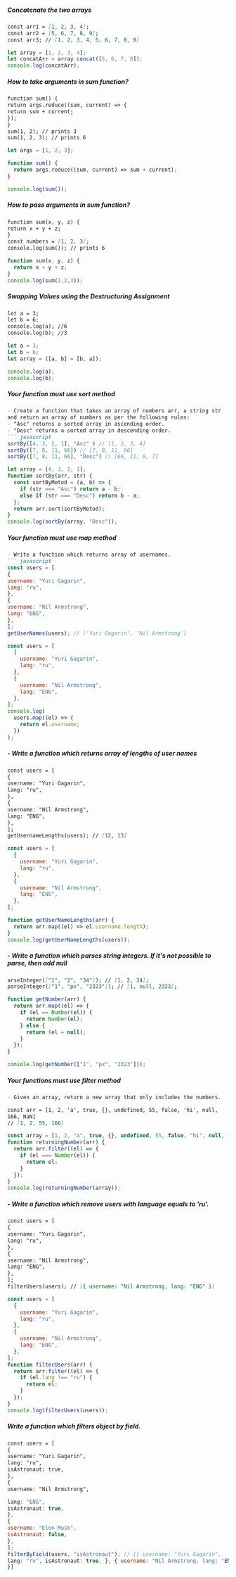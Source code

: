##### Concatenate the two arrays
```Markdown
const arr1 = [1, 2, 3, 4];
const arr2 = [5, 6, 7, 8, 9];
const arr3; // [1, 2, 3, 4, 5, 6, 7, 8, 9]
```
```javascript
let array = [1, 2, 3, 4];
let concatArr = array.concat([5, 6, 7, 8]);
console.log(concatArr);
```
##### How to take arguments in sum function?
```Markdown
function sum() {
return args.reduce((sum, current) => {
return sum + current;
});
}
sum(1, 2); // prints 3
sum(1, 2, 3); // prints 6
```
```javascript
let args = [1, 2, 3];

function sum() {
  return args.reduce((sum, current) => sum + current);
}

console.log(sum());
```
##### How to pass arguments in sum function?
```Markdown
function sum(x, y, z) {
return x + y + z;
}
const numbers = [1, 2, 3];
console.log(sum()); // prints 6
```
```javascript
function sum(x, y, z) {
  return x + y + z;
}
console.log(sum(1,2,3));
```
##### Swapping Values using the Destructuring Assignment
```Markdown
let a = 3;
let b = 6;
console.log(a); //6
console.log(b); //3
```
```javascript
let a = 3;
let b = 6;
let array = ([a, b] = [b, a]);

console.log(a);
console.log(b);
```
##### Your function must use sort method
```Markdown
- Create a function that takes an array of numbers arr, a string str
and return an array of numbers as per the following rules:
- "Asc" returns a sorted array in ascending order.
- "Desc" returns a sorted array in descending order.
``` javascript
sortBy([4, 3, 2, 1], "Asc" ) // [1, 2, 3, 4]
sortBy([7, 8, 11, 66]) // [7, 8, 11, 66]
sortBy([7, 8, 11, 66], "Desc") // [66, 11, 8, 7]
```
```javascript
let array = [4, 3, 2, 1];
function sortBy(arr, str) {
  const sortByMetod = (a, b) => {
    if (str === "Asc") return a - b;
    else if (str === "Desc") return b - a;
  };
  return arr.sort(sortByMetod);
}
console.log(sortBy(array, "Desc"));
```
##### Your function must use map method
```Markdown 
- Write a function which returns array of usernames.
``` javascript
const users = [
{
username: "Yuri Gagarin",
lang: "ru",
},
{
username: "Nil Armstrong",
lang: "ENG",
},
];
getUserNames(users); // ['Yuri Gagarin', 'Nil Armstrong']
```
```javascript
const users = [
  {
    username: "Yuri Gagarin",
    lang: "ru",
  },
  {
    username: "Nil Armstrong",
    lang: "ENG",
  },
];
console.log(
  users.map((el) => {
    return el.username;
  })
);
```
##### - Write a function which returns array of lengths of user names
```Markdown
const users = [
{
username: "Yuri Gagarin",
lang: "ru",
},
{
username: "Nil Armstrong",
lang: "ENG",
},
];
getUsernameLengths(users); // [12, 13]
```
```javascript
const users = [
  {
    username: "Yuri Gagarin",
    lang: "ru",
  },
  {
    username: "Nil Armstrong",
    lang: "ENG",
  },
];

function getUserNameLengths(arr) {
  return arr.map((el) => el.username.length);
}
console.log(getUserNameLengths(users));
```
##### - Write a function which parses string integers. If it's not possible to parse, then add null
```Markdown 
arseInteger(["1", "2", "34"]); // [1, 2, 34];
parseInteger(["1", "px", "2323"]); // [1, null, 2323];
```
```javascript
function getNumber(arr) {
  return arr.map((el) => {
    if (el == Number(el)) {
      return Number(el);
    } else {
      return (el = null);
    }
  });
}

console.log(getNumber(["1", "px", "2323"]));
```
##### Your functions must use filter method
```Markdown
- Given an array, return a new array that only includes the numbers.

const arr = [1, 2, 'a', true, {}, undefined, 55, false, 'hi', null,
166, NaN]
// [1, 2, 55, 166]
```
```javascript
const array = [1, 2, "a", true, {}, undefined, 55, false, "hi", null, 166, NaN];
function returningNumber(arr) {
  return arr.filter((el) => {
    if (el === Number(el)) {
      return el;
    }
  });
}
console.log(returningNumber(array));
```
##### - Write a function which remove users with language equals to 'ru'.
```Markdown 
const users = [
{
username: "Yuri Gagarin",
lang: "ru",
},
{
username: "Nil Armstrong",
lang: "ENG",
},
];
filterUsers(users); // [{ username: "Nil Armstrong, lang: "ENG" }]
```
```javascript
const users = [
  {
    username: "Yuri Gagarin",
    lang: "ru",
  },
  {
    username: "Nil Armstrong",
    lang: "ENG",
  },
];
function filterUsers(arr) {
  return arr.filter((el) => {
    if (el.lang !== "ru") {
      return el;
    }
  });
}
console.log(filterUsers(users));
```
##### Write a function which filters object by field.
```Markdown
const users = [
{
username: "Yuri Gagarin",
lang: "ru",
isAstronaut: true,
},
{
username: "Nil Armstrong",
```
```javascript
lang: "ENG",
isAstronaut: true,
},
{
username: "Elon Musk",
isAstronaut: false,
},
];
filterByField(users, "isAstronaut"); // [{ username: "Yuri Gagarin",
lang: "ru", isAstronaut: true, }, { username: "Nil Armstrong, lang: "ENG"
}]
```